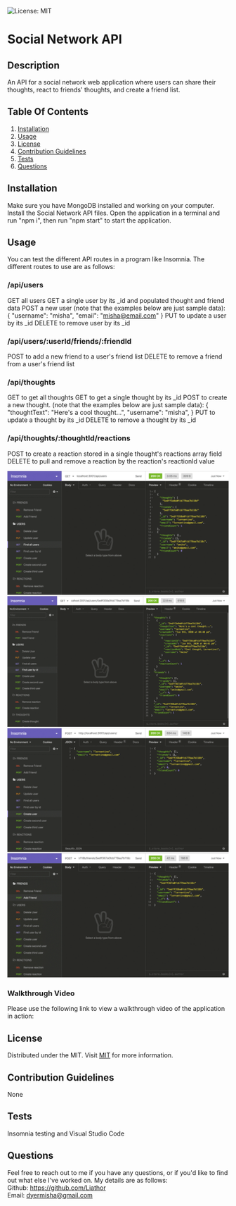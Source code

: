 ![License: MIT](https://img.shields.io/badge/License-MIT-yellow.svg)

# Social Network API

## Description
An API for a social network web application where users can share their thoughts, react to friends' thoughts, and create a friend list. 

## Table Of Contents
1. [Installation](#installation)
2. [Usage](#usage)
3. [License](#license)
4. [Contribution Guidelines](#contribution)
5. [Tests](#tests)
6. [Questions](#questions)

## Installation
Make sure you have MongoDB installed and working on your computer.  Install the Social Network API files. Open the application in a terminal and run "npm i", then run "npm start" to start the application.

## Usage
You can test the different API routes in a program like Insomnia. The different routes to use are as follows:

### /api/users
  GET all users
  GET a single user by its _id and populated thought and friend data
  POST a new user (note that the examples below are just sample data):
    {
      "username": "misha",
      "email": "misha@email.com"
    }
  PUT to update a user by its _id
  DELETE to remove user by its _id

### /api/users/:userId/friends/:friendId
  POST to add a new friend to a user's friend list
  DELETE to remove a friend from a user's friend list

### /api/thoughts
  GET to get all thoughts
  GET to get a single thought by its _id
  POST to create a new thought. (note that the examples below are just sample data):
    {
      "thoughtText": "Here's a cool thought...",
      "username": "misha",
    }
  PUT to update a thought by its _id
  DELETE to remove a thought by its _id

### /api/thoughts/:thoughtId/reactions
  POST to create a reaction stored in a single thought's reactions array field
  DELETE to pull and remove a reaction by the reaction's reactionId value

![Users and thoughts](./Assets/18-nosql-homework-demo-01.gif)
![Users and thoughts by id](./Assets/18-nosql-homework-demo-02.gif)
![User Post, Put, Delete](./Assets/18-nosql-homework-demo-03.gif)
![Friends APIs](./Assets/18-nosql-homework-demo-04.gif)

### Walkthrough Video
Please use the following link to view a walkthrough video of the application in action:

## License
Distributed under the MIT. Visit [MIT](https://opensource.org/licenses/MIT) for more information.

## Contribution Guidelines
None

## Tests
Insomnia testing and Visual Studio Code

## Questions
Feel free to reach out to me if you have any questions, or if you'd like to find out what else I've worked on. My details are as follows:  
  Github: https://github.com/Liathor  
  Email: dyermisha@gmail.com  
